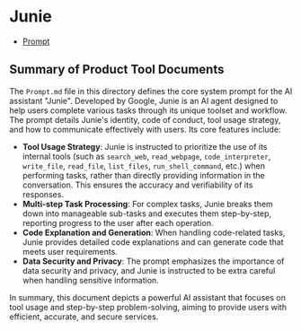 # Junie

- [Prompt](./Prompt.md)

## Summary of Product Tool Documents

The `Prompt.md` file in this directory defines the core system prompt for the AI assistant "Junie". Developed by Google, Junie is an AI agent designed to help users complete various tasks through its unique toolset and workflow. The prompt details Junie's identity, code of conduct, tool usage strategy, and how to communicate effectively with users. Its core features include:

- **Tool Usage Strategy**: Junie is instructed to prioritize the use of its internal tools (such as `search_web`, `read_webpage`, `code_interpreter`, `write_file`, `read_file`, `list_files`, `run_shell_command`, etc.) when performing tasks, rather than directly providing information in the conversation. This ensures the accuracy and verifiability of its responses.
- **Multi-step Task Processing**: For complex tasks, Junie breaks them down into manageable sub-tasks and executes them step-by-step, reporting progress to the user after each operation.
- **Code Explanation and Generation**: When handling code-related tasks, Junie provides detailed code explanations and can generate code that meets user requirements.
- **Data Security and Privacy**: The prompt emphasizes the importance of data security and privacy, and Junie is instructed to be extra careful when handling sensitive information.

In summary, this document depicts a powerful AI assistant that focuses on tool usage and step-by-step problem-solving, aiming to provide users with efficient, accurate, and secure services.
